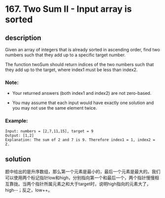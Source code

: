 # 167. Two Sum II - Input array is sorted

## description

Given an array of integers that is already sorted in ascending order, find two numbers such that they add up to a specific target number.

The function twoSum should return indices of the two numbers such that they add up to the target, where index1 must be less than index2.

### Note:

* Your returned answers (both index1 and index2) are not zero-based.

* You may assume that each input would have exactly one solution and you may not use the same element twice.

### Example:

```
Input: numbers = [2,7,11,15], target = 9
Output: [1,2]
Explanation: The sum of 2 and 7 is 9. Therefore index1 = 1, index2 = 2.
```

## solution

题中给出的是升序数组，那么第一个元素是最小的，最后一个元素是最大的。我们可以使用两个标记指针low和high，分别指向第一个和最后一个，两个指针慢慢相互靠拢。当两个指针所属元素之和大于target时，说明high指向的元素大了，high--；反之，low++。